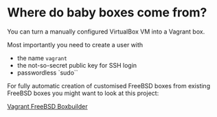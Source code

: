 # Where do baby boxes come from?

You can turn a manually configured VirtualBox VM into a Vagrant box.

Most importantly you need to create a user with

* the name `vagrant`
* the not-so-secret public key for SSH login
* passwordless `sudo``

For fully automatic creation of customised FreeBSD boxes from existing
FreeBSD boxes you might want to look at this project:

[Vagrant FreeBSD Boxbuilder](https://github.com/punktDe/vagrant-freebsd-boxbuilder)
